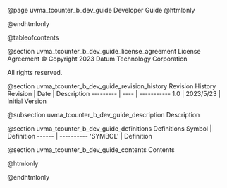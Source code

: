 @page uvma_tcounter_b_dev_guide Developer Guide
@htmlonly
<div class="autonumbering">
@endhtmlonly


@tableofcontents


@section uvma_tcounter_b_dev_guide_license_agreement License Agreement
© Copyright 2023 Datum Technology Corporation

All rights reserved.


@section uvma_tcounter_b_dev_guide_revision_history Revision History
Revision  | Date | Description
--------- | ---- | -----------
1.0 | 2023/5/23 | Initial Version

@subsection uvma_tcounter_b_dev_guide_description Description


@section uvma_tcounter_b_dev_guide_definitions Definitions
Symbol | Definition
------ | ----------
 'SYMBOL' | Definition


@section uvma_tcounter_b_dev_guide_contents Contents


@htmlonly
</div>
@endhtmlonly